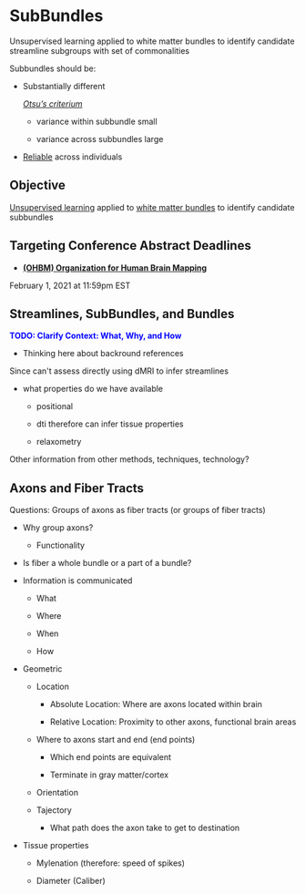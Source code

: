 # SubBundles

Unsupervised learning applied to white matter bundles to identify candidate streamline subgroups with set of commonalities

Subbundles should be:

- Substantially different

  *[Otsu’s criterium](https://en.wikipedia.org/wiki/Otsu%27s_method)* 
  
  - variance within subbundle small

  - variance across subbundles large
  
- [Reliable](https://en.wikipedia.org/wiki/Reliability_(statistics)) across individuals


## Objective

[Unsupervised learning](https://en.wikipedia.org/wiki/Cluster_analysis) applied to [white matter bundles](https://en.wikipedia.org/wiki/Nerve_tract) to identify candidate subbundles

## Targeting Conference Abstract Deadlines 


- [**(OHBM) Organization for Human Brain Mapping**](https://www.humanbrainmapping.org/i4a/pages/index.cfm?pageid=4024)

February 1, 2021 at 11:59pm EST

## Streamlines, SubBundles, and Bundles

<span style="color:blue">**TODO: Clarify Context: What, Why, and How**</span>

- Thinking here about backround references

Since can't assess directly using dMRI to infer streamlines

- what properties do we have available

  - positional
  
  - dti therefore can infer tissue properties
  
  - relaxometry
  
Other information from other methods, techniques, technology?

## Axons and Fiber Tracts

Questions: Groups of axons as fiber tracts (or groups of fiber tracts)

- Why group axons?

  - Functionality

- Is fiber a whole bundle or a part of a bundle?

- Information is communicated

  - What
  
  - Where
  
  - When
  
  - How

- Geometric

    - Location

      - Absolute Location: Where are axons located within brain

      - Relative Location: Proximity to other axons, functional brain areas

    - Where to axons start and end (end points)

      - Which end points are equivalent

      - Terminate in gray matter/cortex

    - Orientation

    - Tajectory

      - What path does the axon take to get to destination

- Tissue properties

  - Mylenation (therefore: speed of spikes)
  
  - Diameter (Caliber)